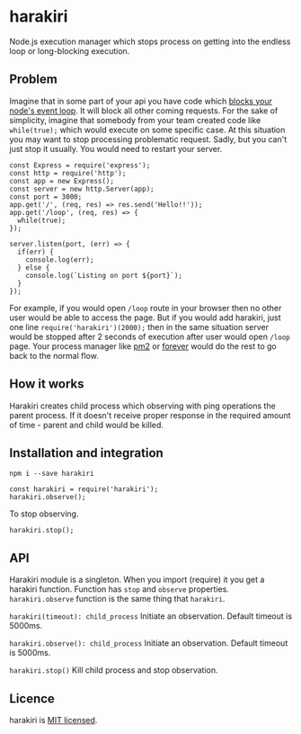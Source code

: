 harakiri
========================
Node.js execution manager which stops process on getting into the endless loop or long-blocking execution.

Problem
-----------
Imagine that in some part of your api you have code which <a href="https://nodejs.org/en/docs/guides/dont-block-the-event-loop/">blocks your node's event loop</a>. It will block all other coming requests.
For the sake of simplicity, imagine that somebody from your team created code like `while(true);` which would execute on some specific case.
At this situation you may want to stop processing problematic request. Sadly, but you can't just stop it usually. You would need to restart your server.

```
const Express = require('express');
const http = require('http');
const app = new Express();
const server = new http.Server(app);
const port = 3000;
app.get('/', (req, res) => res.send('Hello!!'));
app.get('/loop', (req, res) => {
  while(true);
});

server.listen(port, (err) => {
  if(err) {
    console.log(err);
  } else {
    console.log(`Listing on port ${port}`);
  }
});
```
For example, if you would open `/loop` route in your browser then no other user would be able to access the page. But if you would add harakiri, just one line `require('harakiri')(2000);` then in the same situation server would be stopped after 2 seconds of execution after user would open `/loop` page. Your process manager like <a href="http://pm2.keymetrics.io/">pm2</a> or <a href="https://github.com/foreverjs/forever">forever</a> would do the rest to go back to the normal flow.


How it works
-----------
Harakiri creates child process which observing with ping operations the parent process. If it doesn't receive proper response in the required amount of time - parent and child would be killed.


Installation and integration
-----------
```
npm i --save harakiri
````

```
const harakiri = require('harakiri');
harakiri.observe();
```

To stop observing.
```
harakiri.stop();
```

API
-----------
Harakiri module is a singleton. When you import (require) it you get a harakiri function. Function has `stop` and `observe` properties.
`harakiri.observe` function is the same thing that `harakiri`.

`harakiri(timeout): child_process`
Initiate an observation. Default timeout is 5000ms.

`harakiri.observe(): child_process`
Initiate an observation. Default timeout is 5000ms.

`harakiri.stop()`
Kill child process and stop observation.

Licence
-----------
harakiri is [MIT licensed](./LICENSE).
